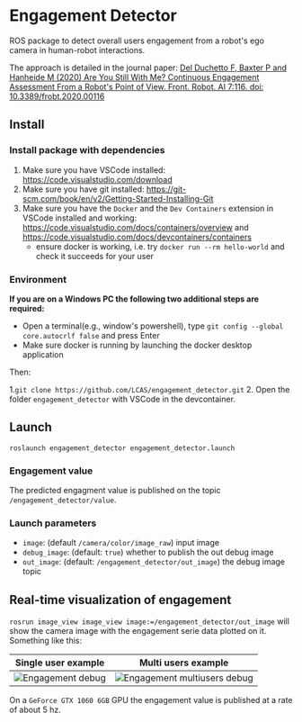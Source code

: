 # Engagement Detector

ROS package to detect overall users engagement from a robot's ego camera in human-robot interactions.

The approach is detailed in the journal paper: 
[Del Duchetto F, Baxter P and Hanheide M (2020) Are You Still With Me? Continuous Engagement Assessment From a Robot's Point of View. Front. Robot. AI 7:116. doi: 10.3389/frobt.2020.00116](https://doi.org/10.3389/frobt.2020.00116)


## Install

### Install package with dependencies
1. Make sure you have VSCode installed: https://code.visualstudio.com/download
2. Make sure you have git installed: https://git-scm.com/book/en/v2/Getting-Started-Installing-Git
3. Make sure you have the `Docker` and the `Dev Containers` extension in VSCode installed and working: https://code.visualstudio.com/docs/containers/overview and https://code.visualstudio.com/docs/devcontainers/containers
    * ensure docker is working, i.e. try `docker run --rm hello-world` and check it succeeds for your user

### Environment

**If you are on a Windows PC the following two additional steps are required:**

   - Open a terminal(e.g., window's powershell), type `git config --global core.autocrlf false` and press Enter
   - Make sure docker is running by launching the docker desktop application

Then:

1.`git clone https://github.com/LCAS/engagement_detector.git`
2. Open the folder `engagement_detector` with VSCode in the devcontainer.

## Launch

`roslaunch engagement_detector engagement_detector.launch`


### Engagement value

The predicted engagment value is published on the topic `/engagement_detector/value`.

### Launch parameters

- `image`: (default `/camera/color/image_raw`) input image
- `debug_image`: (default: `true`) whether to publish the out debug image
- `out_image`: (default: `/engagement_detector/out_image`) the debug image topic

## Real-time visualization of engagement

`rosrun image_view image_view image:=/engagement_detector/out_image` will show the camera image with the engagement serie data plotted on it. Something like this:


Single user example            |  Multi users example 
:-------------------------:|:-------------------------:
![](https://github.com/francescodelduchetto/engagement_detector/blob/master/imgs/gif0.gif "Engagement debug")  |  ![](https://github.com/francescodelduchetto/engagement_detector/blob/master/imgs/gif1.gif "Engagement multiusers debug") 


On a `GeForce GTX 1060 6GB` GPU the engagement value is published at a rate of about 5 hz.
